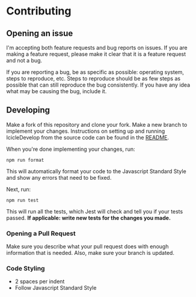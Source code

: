 # Contributing

## Opening an issue
I'm accepting both feature requests and bug reports on issues. If you are making a feature request, please make it clear that it is a feature request and not a bug.

If you are reporting a bug, be as specific as possible: operating system, steps to reproduce, etc. Steps to reproduce should be as few steps as possible that can still reproduce the bug consistently. If you have any idea what may be causing the bug, include it.

## Developing
Make a fork of this repository and clone your fork. Make a new branch to implement your changes. Instructions on setting up and running IcicleDevelop from the source code can be found in the [README](README.md).

When you're done implementing your changes, run:
```
npm run format
```
This will automatically format your code to the Javascript Standard Style and show any errors that need to be fixed. 

Next, run:
```
npm run test
```
This will run all the tests, which Jest will check and tell you if your tests passed. **If applicable: write new tests for the changes you made.**

### Opening a Pull Request
Make sure you describe what your pull request does with enough information that is needed. Also, make sure your branch is updated.

### Code Styling
* 2 spaces per indent
* Follow Javascript Standard Style